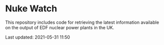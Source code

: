 # Nuke Watch

This repository includes code for retrieving the latest information available on the output of EDF nuclear power plants in the UK.

Last updated: 2021-05-31 11:50
